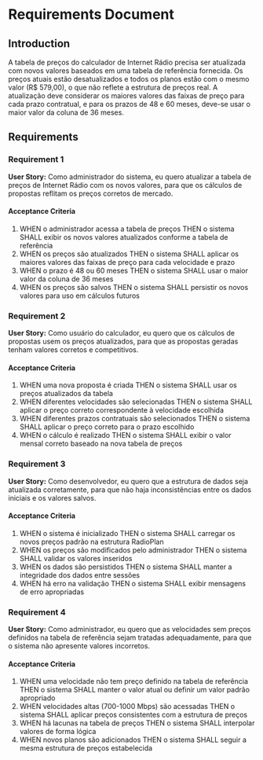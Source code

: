 # Requirements Document

## Introduction

A tabela de preços do calculador de Internet Rádio precisa ser atualizada com novos valores baseados em uma tabela de referência fornecida. Os preços atuais estão desatualizados e todos os planos estão com o mesmo valor (R$ 579,00), o que não reflete a estrutura de preços real. A atualização deve considerar os maiores valores das faixas de preço para cada prazo contratual, e para os prazos de 48 e 60 meses, deve-se usar o maior valor da coluna de 36 meses.

## Requirements

### Requirement 1

**User Story:** Como administrador do sistema, eu quero atualizar a tabela de preços de Internet Rádio com os novos valores, para que os cálculos de propostas reflitam os preços corretos de mercado.

#### Acceptance Criteria

1. WHEN o administrador acessa a tabela de preços THEN o sistema SHALL exibir os novos valores atualizados conforme a tabela de referência
2. WHEN os preços são atualizados THEN o sistema SHALL aplicar os maiores valores das faixas de preço para cada velocidade e prazo
3. WHEN o prazo é 48 ou 60 meses THEN o sistema SHALL usar o maior valor da coluna de 36 meses
4. WHEN os preços são salvos THEN o sistema SHALL persistir os novos valores para uso em cálculos futuros

### Requirement 2

**User Story:** Como usuário do calculador, eu quero que os cálculos de propostas usem os preços atualizados, para que as propostas geradas tenham valores corretos e competitivos.

#### Acceptance Criteria

1. WHEN uma nova proposta é criada THEN o sistema SHALL usar os preços atualizados da tabela
2. WHEN diferentes velocidades são selecionadas THEN o sistema SHALL aplicar o preço correto correspondente à velocidade escolhida
3. WHEN diferentes prazos contratuais são selecionados THEN o sistema SHALL aplicar o preço correto para o prazo escolhido
4. WHEN o cálculo é realizado THEN o sistema SHALL exibir o valor mensal correto baseado na nova tabela de preços

### Requirement 3

**User Story:** Como desenvolvedor, eu quero que a estrutura de dados seja atualizada corretamente, para que não haja inconsistências entre os dados iniciais e os valores salvos.

#### Acceptance Criteria

1. WHEN o sistema é inicializado THEN o sistema SHALL carregar os novos preços padrão na estrutura RadioPlan
2. WHEN os preços são modificados pelo administrador THEN o sistema SHALL validar os valores inseridos
3. WHEN os dados são persistidos THEN o sistema SHALL manter a integridade dos dados entre sessões
4. WHEN há erro na validação THEN o sistema SHALL exibir mensagens de erro apropriadas

### Requirement 4

**User Story:** Como administrador, eu quero que as velocidades sem preços definidos na tabela de referência sejam tratadas adequadamente, para que o sistema não apresente valores incorretos.

#### Acceptance Criteria

1. WHEN uma velocidade não tem preço definido na tabela de referência THEN o sistema SHALL manter o valor atual ou definir um valor padrão apropriado
2. WHEN velocidades altas (700-1000 Mbps) são acessadas THEN o sistema SHALL aplicar preços consistentes com a estrutura de preços
3. WHEN há lacunas na tabela de preços THEN o sistema SHALL interpolar valores de forma lógica
4. WHEN novos planos são adicionados THEN o sistema SHALL seguir a mesma estrutura de preços estabelecida